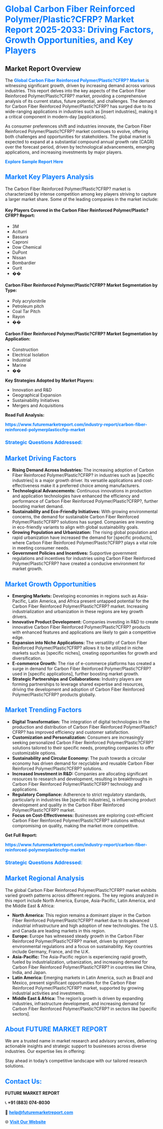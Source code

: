 <h1 style="color: #007BFF;">Global Carbon Fiber Reinforced Polymer/Plastic?CFRP? Market Report 2025-2033: Driving Factors, Growth Opportunities, and Key Players</h1>

<section id="overview">
<h2>Market Report Overview</h2>
<p>The <a href="https://www.futuremarketreport.com/industry-report/carbon-fiber-reinforced-polymerplasticcfrp-market" style="color: #007BFF; text-decoration: none;"><strong>Global Carbon Fiber Reinforced Polymer/Plastic?CFRP? Market</strong></a> is witnessing significant growth, driven by increasing demand across various industries. This report delves into the key aspects of the Carbon Fiber Reinforced Polymer/Plastic?CFRP? market, providing a comprehensive analysis of its current status, future potential, and challenges. The demand for Carbon Fiber Reinforced Polymer/Plastic?CFRP? has surged due to its wide-ranging applications in industries such as [insert industries], making it a critical component in modern-day [applications].</p>
<p>As consumer preferences shift and industries innovate, the Carbon Fiber Reinforced Polymer/Plastic?CFRP? market continues to evolve, offering both challenges and opportunities for stakeholders. The global market is expected to expand at a substantial compound annual growth rate (CAGR) over the forecast period, driven by technological advancements, emerging applications, and increasing investments by major players.</p>
</section>

<section id="overview">
<p><a href="https://www.futuremarketreport.com/request-sample/reportId=113775" style="color: #007BFF; text-decoration: none;"><strong>Explore Sample Report Here</strong></a></p>
</section>

<section id="key-players">
<h2 style="color: #007BFF;">Market Key Players Analysis</h2>
<p>The Carbon Fiber Reinforced Polymer/Plastic?CFRP? market is characterized by intense competition among key players striving to capture a larger market share. Some of the leading companies in the market include:</p>
<h4>Key Players Covered in the Carbon Fiber Reinforced Polymer/Plastic?CFRP? Report:</h4>
<ul><li>3M</li><li>Aciturri</li><li>Bassara</li><li>Caproni</li><li>Dow Chemical</li><li>DuPont</li><li>Nissan</li><li>Bombardier</li><li>Gurit</li><li>��</li></ul>
<h4>Carbon Fiber Reinforced Polymer/Plastic?CFRP? Market Segmentation by Type:</h4>
<ul><li>Poly acrylonitrile</li><li>Petroleum pitch</li><li>Coal Tar Pitch</li><li>Rayon</li><li>��</li></ul>

<h4>Carbon Fiber Reinforced Polymer/Plastic?CFRP? Market Segmentation by Application:</h4>
<ul><li>Construction</li><li>Electrical Isolation</li><li>Industrial</li><li>Marine</li><li>��</li></ul>
<p><strong>Key Strategies Adopted by Market Players:</strong></p>
<ul>
<li>Innovation and R&D</li>
<li>Geographical Expansion</li>
<li>Sustainability Initiatives</li>
<li>Mergers and Acquisitions</li>
</ul>
</section>

<section>
<p><strong>Read Full Analysis: </strong></p><a href="https://www.futuremarketreport.com/industry-report/carbon-fiber-reinforced-polymerplasticcfrp-market" style="color: #007BFF; text-decoration: none;"><strong>https://www.futuremarketreport.com/industry-report/carbon-fiber-reinforced-polymerplasticcfrp-market</strong></a>
<h3 style="color: #007BFF;">Strategic Questions Addressed:</h3>
</section>

<section id="driving-factors">
<h2 style="color: #007BFF;">Market Driving Factors</h2>
<ul>
<li><strong>Rising Demand Across Industries:</strong> The increasing adoption of Carbon Fiber Reinforced Polymer/Plastic?CFRP? in industries such as [specific industries] is a major growth driver. Its versatile applications and cost-effectiveness make it a preferred choice among manufacturers.</li>
<li><strong>Technological Advancements:</strong> Continuous innovations in production and application technologies have enhanced the efficiency and performance of Carbon Fiber Reinforced Polymer/Plastic?CFRP?, further boosting market demand.</li>
<li><strong>Sustainability and Eco-Friendly Initiatives:</strong> With growing environmental concerns, the demand for sustainable Carbon Fiber Reinforced Polymer/Plastic?CFRP? solutions has surged. Companies are investing in eco-friendly variants to align with global sustainability goals.</li>
<li><strong>Growing Population and Urbanization:</strong> The rising global population and rapid urbanization have increased the demand for [specific products], where Carbon Fiber Reinforced Polymer/Plastic?CFRP? plays a vital role in meeting consumer needs.</li>
<li><strong>Government Policies and Incentives:</strong> Supportive government regulations and incentives for industries using Carbon Fiber Reinforced Polymer/Plastic?CFRP? have created a conducive environment for market growth.</li>
</ul>
</section>

<section id="growth-opportunities">
<h2 style="color: #007BFF;">Market Growth Opportunities</h2>
<ul>
<li><strong>Emerging Markets:</strong> Developing economies in regions such as Asia-Pacific, Latin America, and Africa present untapped potential for the Carbon Fiber Reinforced Polymer/Plastic?CFRP? market. Increasing industrialization and urbanization in these regions are key growth drivers.</li>
<li><strong>Innovative Product Development:</strong> Companies investing in R&D to create innovative Carbon Fiber Reinforced Polymer/Plastic?CFRP? products with enhanced features and applications are likely to gain a competitive edge.</li>
<li><strong>Expansion into Niche Applications:</strong> The versatility of Carbon Fiber Reinforced Polymer/Plastic?CFRP? allows it to be utilized in niche markets such as [specific niches], creating opportunities for growth and diversification.</li>
<li><strong>E-commerce Growth:</strong> The rise of e-commerce platforms has created a surge in demand for Carbon Fiber Reinforced Polymer/Plastic?CFRP? used in [specific applications], further boosting market growth.</li>
<li><strong>Strategic Partnerships and Collaborations:</strong> Industry players are forming partnerships to leverage shared expertise and resources, driving the development and adoption of Carbon Fiber Reinforced Polymer/Plastic?CFRP? products globally.</li>
</ul>
</section>

<section id="trending-factors">
<h2 style="color: #007BFF;">Market Trending Factors</h2>
<ul>
<li><strong>Digital Transformation:</strong> The integration of digital technologies in the production and distribution of Carbon Fiber Reinforced Polymer/Plastic?CFRP? has improved efficiency and customer satisfaction.</li>
<li><strong>Customization and Personalization:</strong> Consumers are increasingly seeking personalized Carbon Fiber Reinforced Polymer/Plastic?CFRP? solutions tailored to their specific needs, prompting companies to offer customizable options.</li>
<li><strong>Sustainability and Circular Economy:</strong> The push towards a circular economy has driven demand for recyclable and reusable Carbon Fiber Reinforced Polymer/Plastic?CFRP? solutions.</li>
<li><strong>Increased Investment in R&D:</strong> Companies are allocating significant resources to research and development, resulting in breakthroughs in Carbon Fiber Reinforced Polymer/Plastic?CFRP? technology and applications.</li>
<li><strong>Regulatory Compliance:</strong> Adherence to strict regulatory standards, particularly in industries like [specific industries], is influencing product development and quality in the Carbon Fiber Reinforced Polymer/Plastic?CFRP? market.</li>
<li><strong>Focus on Cost-Effectiveness:</strong> Businesses are exploring cost-efficient Carbon Fiber Reinforced Polymer/Plastic?CFRP? solutions without compromising on quality, making the market more competitive.</li>
</ul>
</section>

<section>
<p><strong>Get Full Report: </strong></p><a href="https://www.futuremarketreport.com/industry-report/carbon-fiber-reinforced-polymerplasticcfrp-market" style="color: #007BFF; text-decoration: none;"><strong>https://www.futuremarketreport.com/industry-report/carbon-fiber-reinforced-polymerplasticcfrp-market</strong></a>
<h3 style="color: #007BFF;">Strategic Questions Addressed:</h3>
</section>


<section id="regional-analysis">
<h2 style="color: #007BFF;">Market Regional Analysis</h2>
<p>The global Carbon Fiber Reinforced Polymer/Plastic?CFRP? market exhibits varied growth patterns across different regions. The key regions analyzed in this report include North America, Europe, Asia-Pacific, Latin America, and the Middle East & Africa:</p>
<ul>
<li><strong>North America:</strong> This region remains a dominant player in the Carbon Fiber Reinforced Polymer/Plastic?CFRP? market due to its advanced industrial infrastructure and high adoption of new technologies. The U.S. and Canada are leading markets in this region.</li>
<li><strong>Europe:</strong> Europe has witnessed steady growth in the Carbon Fiber Reinforced Polymer/Plastic?CFRP? market, driven by stringent environmental regulations and a focus on sustainability. Key countries include Germany, France, and the U.K.</li>
<li><strong>Asia-Pacific:</strong> The Asia-Pacific region is experiencing rapid growth, fueled by industrialization, urbanization, and increasing demand for Carbon Fiber Reinforced Polymer/Plastic?CFRP? in countries like China, India, and Japan.</li>
<li><strong>Latin America:</strong> Emerging markets in Latin America, such as Brazil and Mexico, present significant opportunities for the Carbon Fiber Reinforced Polymer/Plastic?CFRP? market, supported by growing industrial activities and investments.</li>
<li><strong>Middle East & Africa:</strong> The region’s growth is driven by expanding industries, infrastructure development, and increasing demand for Carbon Fiber Reinforced Polymer/Plastic?CFRP? in sectors like [specific sectors].</li>
</ul>
</section>

<footer>
<h2 style="color: #007BFF;">About FUTURE MARKET REPORT</h2>
<p>We are a trusted name in market research and advisory services, delivering actionable insights and strategic support to businesses across diverse industries. Our expertise lies in offering:</p>

<p>Stay ahead in today’s competitive landscape with our tailored research solutions.</p>

<h2 style="color: #007BFF;">Contact Us:</h2>
<p><strong>FUTURE MARKET REPORT</strong></p>
<p>📞 <strong>+91 (883) 074-8030</strong></p>
<p>📧 <strong><a href="mailto:help@futuremarketreport.com" style="color: #007BFF;">help@futuremarketreport.com</a></strong></p>
<p>🌐 <strong><a href="https://www.futuremarketreport.com/" style="color: #007BFF;">Visit Our Website</a></strong></p>
</footer>